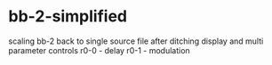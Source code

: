 # bb-2-simplified
scaling bb-2 back to single source file after ditching display and multi parameter controls
r0-0 - delay
r0-1 - modulation